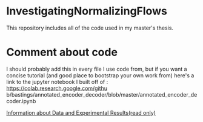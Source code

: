 # InvestigatingNormalizingFlows
This repository includes all of the code used in my master's thesis.

# Comment about code

I should probably add this in every file I use code from, but if you want a concise tutorial (and good place to bootstrap your own work from) here's a link to the jupyter notebook I built off of :
https://colab.research.google.com/githu
b/bastings/annotated_encoder_decoder/blob/master/annotated_encoder_decoder.ipynb


[Information about Data and Experimental Results(read only) ](https://docs.google.com/spreadsheets/d/1ARHnUc8bmhA4u1o8WDRwnu-_mgAjVZZt6qg4eWZdfko/edit?usp=sharing)
